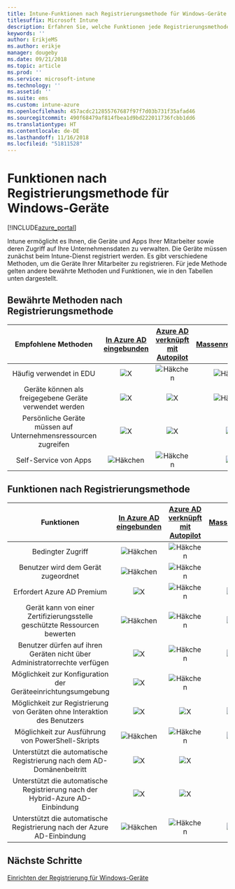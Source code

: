 ```yaml
---
title: Intune-Funktionen nach Registrierungsmethode für Windows-Geräte
titlesuffix: Microsoft Intune
description: Erfahren Sie, welche Funktionen jede Registrierungsmethode für Windows-Geräte unterstützt.
keywords: ''
author: ErikjeMS
ms.author: erikje
manager: dougeby
ms.date: 09/21/2018
ms.topic: article
ms.prod: ''
ms.service: microsoft-intune
ms.technology: ''
ms.assetid: ''
ms.suite: ems
ms.custom: intune-azure
ms.openlocfilehash: 457acdc212855767687f97f7d03b731f35afad46
ms.sourcegitcommit: 490f68479af814fbea1d9bd222011736fcbb1dd6
ms.translationtype: HT
ms.contentlocale: de-DE
ms.lasthandoff: 11/16/2018
ms.locfileid: "51811528"
---
```

# <a name="capabilities-by-enrollment-method-for-windows-devices"></a>Funktionen nach Registrierungsmethode für Windows-Geräte
[!INCLUDE[azure_portal](./includes/azure_portal.md)]

Intune ermöglicht es Ihnen, die Geräte und Apps Ihrer Mitarbeiter sowie deren Zugriff auf Ihre Unternehmensdaten zu verwalten. Die Geräte müssen zunächst beim Intune-Dienst registriert werden. Es gibt verschiedene Methoden, um die Geräte Ihrer Mitarbeiter zu registrieren. Für jede Methode gelten andere bewährte Methoden und Funktionen, wie in den Tabellen unten dargestellt.

## <a name="best-practices-by-enrollment-method"></a>Bewährte Methoden nach Registrierungsmethode
| **Empfohlene Methoden** | **[In Azure AD eingebunden](windows-enroll.md#enable-windows-10-automatic-enrollment)**|**[Azure AD verknüpft mit Autopilot](enrollment-autopilot.md)** |**[Massenregistrierung](windows-bulk-enroll.md)**|**[DEM](device-enrollment-manager-enroll.md)** | **[BYOD](device-enrollment.md#bring-your-own-device)** | **[GPO](https://docs.microsoft.com/windows/client-management/mdm/enroll-a-windows-10-device-automatically-using-group-policy)** |
|:---:|:---:|:---:|:---:|:---:|:---:|:---:|
|Häufig verwendet in EDU|![X](media/xmark.png)|![Häkchen](media/checkmark.png)|![Häkchen](media/checkmark.png)|![Häkchen](media/checkmark.png)|![X](media/xmark.png)|![X](media/xmark.png)|
|Geräte können als freigegebene Geräte verwendet werden|![X](media/xmark.png)|![X](media/xmark.png)|![Häkchen](media/checkmark.png)|![Häkchen](media/checkmark.png)|![X](media/xmark.png)|![X](media/xmark.png)|
|Persönliche Geräte müssen auf Unternehmensressourcen zugreifen|![X](media/xmark.png)|![X](media/xmark.png)|![X](media/xmark.png)|![X](media/xmark.png)|![Häkchen](media/checkmark.png)|![X](media/xmark.png)|
|Self-Service von Apps|![Häkchen](media/checkmark.png)|![Häkchen](media/checkmark.png)|![X](media/xmark.png)|![X](media/xmark.png)|![Häkchen](media/checkmark.png)|![Häkchen](media/checkmark.png)|

## <a name="capabilities-by-enrollment-method"></a>Funktionen nach Registrierungsmethode

| **Funktionen** | **[In Azure AD eingebunden](windows-enroll.md#enable-windows-10-automatic-enrollment)**|**[Azure AD verknüpft mit Autopilot](enrollment-autopilot.md)** |**[Massenregistrierung](windows-bulk-enroll.md)**|**[DEM](device-enrollment-manager-enroll.md)** | **[BYOD](device-enrollment.md#bring-your-own-device)** | **[GPO](https://docs.microsoft.com/windows/client-management/mdm/enroll-a-windows-10-device-automatically-using-group-policy)** |
|:---:|:---:|:---:|:---:|:---:|:---:|:---:|
|Bedingter Zugriff                                      |![Häkchen](media/checkmark.png)|![Häkchen](media/checkmark.png)|![X](media/xmark.png)|![X](media/xmark.png)|![Häkchen](media/checkmark.png)|![Häkchen](media/checkmark.png)|
|Benutzer wird dem Gerät zugeordnet                    |![Häkchen](media/checkmark.png)|![Häkchen](media/checkmark.png)|![X](media/xmark.png)|![X](media/xmark.png)|![Häkchen](media/checkmark.png)|![Häkchen](media/checkmark.png)|
|Erfordert Azure AD Premium                               |![X](media/xmark.png)|![Häkchen](media/checkmark.png)|![Häkchen](media/checkmark.png)|![X](media/xmark.png)|![X](media/xmark.png)|![Häkchen](media/checkmark.png)|
|Gerät kann von einer Zertifizierungsstelle geschützte Ressourcen bewerten             |![Häkchen](media/checkmark.png)|![Häkchen](media/checkmark.png)|![Häkchen](media/checkmark.png)|![X](media/xmark.png)|![Häkchen](media/checkmark.png)|![Häkchen](media/checkmark.png)|
|Benutzer dürfen auf ihren Geräten nicht über Administratorrechte verfügen               |![X](media/xmark.png)|![Häkchen](media/checkmark.png)|![Häkchen](media/checkmark.png)|![X](media/xmark.png)|![X](media/xmark.png)|![X](media/xmark.png)|
|Möglichkeit zur Konfiguration der Geräteeinrichtungsumgebung        |![X](media/xmark.png)|![Häkchen](media/checkmark.png)|![X](media/xmark.png)|![X](media/xmark.png)|![X](media/xmark.png)|![X](media/xmark.png)|
|Möglichkeit zur Registrierung von Geräten ohne Interaktion des Benutzers      |![X](media/xmark.png)|![X](media/xmark.png)|![Häkchen](media/checkmark.png)|![Häkchen](media/checkmark.png)|![X](media/xmark.png)|![Häkchen](media/checkmark.png)|
|Möglichkeit zur Ausführung von PowerShell-Skripts                       |![Häkchen](media/checkmark.png)|![Häkchen](media/checkmark.png)|![Häkchen](media/checkmark.png)|![Häkchen](media/checkmark.png)|![X](media/xmark.png)|![X](media/xmark.png)| 
|Unterstützt die automatische Registrierung nach dem AD-Domänenbeitritt      |![X](media/xmark.png)|![X](media/xmark.png)|![X](media/xmark.png)|![X](media/xmark.png)|![X](media/xmark.png)|![Häkchen](media/checkmark.png)|
|Unterstützt die automatische Registrierung nach der Hybrid-Azure AD-Einbindung|![X](media/xmark.png)|![X](media/xmark.png)|![X](media/xmark.png)|![X](media/xmark.png)|![X](media/xmark.png)|![Häkchen](media/checkmark.png)|
|Unterstützt die automatische Registrierung nach der Azure AD-Einbindung       |![Häkchen](media/checkmark.png)|![Häkchen](media/checkmark.png)|![Häkchen](media/checkmark.png)|![Häkchen](media/checkmark.png)|![Häkchen](media/checkmark.png)|![X](media/xmark.png)|

## <a name="next-steps"></a>Nächste Schritte

[Einrichten der Registrierung für Windows-Geräte](windows-enroll.md)

